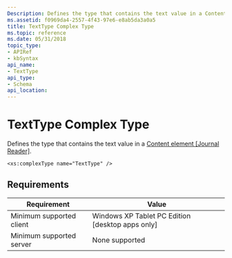 ```yaml
---
Description: Defines the type that contains the text value in a Content element \[Journal Reader\].
ms.assetid: f0969da4-2557-4f43-97e6-e8ab5da3a0a5
title: TextType Complex Type
ms.topic: reference
ms.date: 05/31/2018
topic_type: 
- APIRef
- kbSyntax
api_name: 
- TextType
api_type: 
- Schema
api_location: 
---
```


# TextType Complex Type

Defines the type that contains the text value in a [Content element \[Journal Reader\]](content-element--journal-reader.md).

``` syntax
<xs:complexType name="TextType" />
```

## Requirements



| Requirement | Value |
|-------------------------------------|---------------------------------------------------------------|
| Minimum supported client<br/> | Windows XP Tablet PC Edition \[desktop apps only\]<br/> |
| Minimum supported server<br/> | None supported<br/>                                     |



 

 




